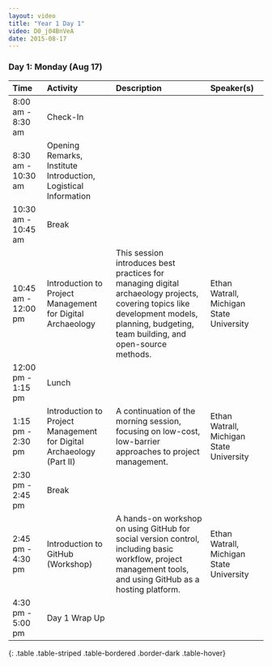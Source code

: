 ```yaml
---
layout: video
title: "Year 1 Day 1"
video: D0_j04BnVeA
date: 2015-08-17
---
```

### **Day 1: Monday (Aug 17)**

| Time | Activity | Description | Speaker(s) |
| :--- | :--- | :--- | :--- |
| 8:00 am - 8:30 am | Check-In | | |
| 8:30 am - 10:30 am | Opening Remarks, Institute Introduction, Logistical Information | | |
| 10:30 am - 10:45 am | Break | | |
| 10:45 am - 12:00 pm | Introduction to Project Management for Digital Archaeology | This session introduces best practices for managing digital archaeology projects, covering topics like development models, planning, budgeting, team building, and open-source methods. | Ethan Watrall, Michigan State University |
| 12:00 pm - 1:15 pm | Lunch | | |
| 1:15 pm - 2:30 pm | Introduction to Project Management for Digital Archaeology (Part II) | A continuation of the morning session, focusing on low-cost, low-barrier approaches to project management. | Ethan Watrall, Michigan State University |
| 2:30 pm - 2:45 pm | Break | | |
| 2:45 pm - 4:30 pm | Introduction to GitHub (Workshop) | A hands-on workshop on using GitHub for social version control, including basic workflow, project management tools, and using GitHub as a hosting platform. | Ethan Watrall, Michigan State University |
| 4:30 pm - 5:00 pm | Day 1 Wrap Up | | |
{: .table .table-striped .table-bordered .border-dark .table-hover}